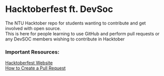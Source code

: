 # Hacktoberfest ft. DevSoc
The NTU Hacktober repo for students wanting to contribute and get involved with open source.  
This is here for people learning to use GitHub and perform pull requests or any DevSOC members wishing to contribute in Hacktober

### Important Resources:
[Hacktoberfest Website](https://hacktoberfest.digitalocean.com/)  
[How to Create a Pull Request](https://www.digitalocean.com/community/tutorials/how-to-create-a-pull-request-on-github)
